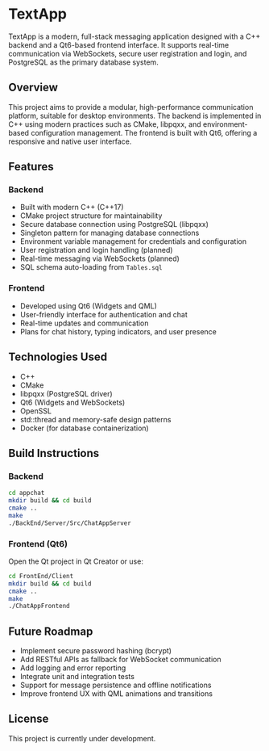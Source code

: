 # TextApp

TextApp is a modern, full-stack messaging application designed with a C++ backend and a Qt6-based frontend interface. It supports real-time communication via WebSockets, secure user registration and login, and PostgreSQL as the primary database system.

## Overview

This project aims to provide a modular, high-performance communication platform, suitable for desktop environments. The backend is implemented in C++ using modern practices such as CMake, libpqxx, and environment-based configuration management. The frontend is built with Qt6, offering a responsive and native user interface.

## Features

### Backend
- Built with modern C++ (C++17)
- CMake project structure for maintainability
- Secure database connection using PostgreSQL (libpqxx)
- Singleton pattern for managing database connections
- Environment variable management for credentials and configuration
- User registration and login handling (planned)
- Real-time messaging via WebSockets (planned)
- SQL schema auto-loading from `Tables.sql`

### Frontend
- Developed using Qt6 (Widgets and QML)
- User-friendly interface for authentication and chat
- Real-time updates and communication
- Plans for chat history, typing indicators, and user presence

## Technologies Used

- C++
- CMake
- libpqxx (PostgreSQL driver)
- Qt6 (Widgets and WebSockets)
- OpenSSL
- std::thread and memory-safe design patterns
- Docker (for database containerization)

## Build Instructions

### Backend

```bash
cd appchat
mkdir build && cd build
cmake ..
make
./BackEnd/Server/Src/ChatAppServer
```

### Frontend (Qt6)

Open the Qt project in Qt Creator or use:

```bash
cd FrontEnd/Client
mkdir build && cd build
cmake ..
make
./ChatAppFrontend
```

## Future Roadmap

- Implement secure password hashing (bcrypt)
- Add RESTful APIs as fallback for WebSocket communication
- Add logging and error reporting
- Integrate unit and integration tests
- Support for message persistence and offline notifications
- Improve frontend UX with QML animations and transitions

## License

This project is currently under development.
